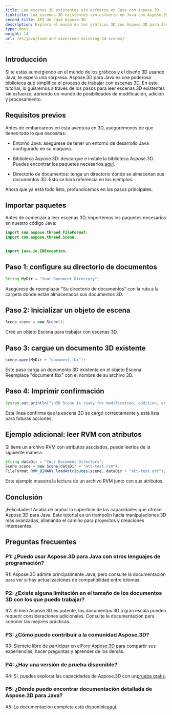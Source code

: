 ```yaml
---
title: Lea escenas 3D existentes sin esfuerzo en Java con Aspose.3D
linktitle: Lea escenas 3D existentes sin esfuerzo en Java con Aspose.3D
second_title: API de Java Aspose.3D
description: Explora el mundo de los gráficos 3D con Aspose.3D para Java. Lea y manipule escenas 3D existentes sin esfuerzo.
type: docs
weight: 14
url: /es/java/load-and-save/read-existing-3d-scenes/
---
```

## Introducción

Si te estás sumergiendo en el mundo de los gráficos y el diseño 3D usando Java, te espera una sorpresa. Aspose.3D para Java es una poderosa biblioteca que simplifica el proceso de trabajar con escenas 3D. En este tutorial, lo guiaremos a través de los pasos para leer escenas 3D existentes sin esfuerzo, abriendo un mundo de posibilidades de modificación, adición y procesamiento.

## Requisitos previos

Antes de embarcarnos en esta aventura en 3D, asegurémonos de que tienes todo lo que necesitas:

- Entorno Java: asegúrese de tener un entorno de desarrollo Java configurado en su máquina.

-  Biblioteca Aspose.3D: descargue e instale la biblioteca Aspose.3D. Puedes encontrar los paquetes necesarios.[aquí](https://releases.aspose.com/3d/java/).

- Directorio de documentos: tenga un directorio donde se almacenan sus documentos 3D. Esto se hará referencia en los ejemplos.

Ahora que ya está todo listo, profundicemos en los pasos principales.

## Importar paquetes

Antes de comenzar a leer escenas 3D, importemos los paquetes necesarios en nuestro código Java:

```java
import com.aspose.threed.FileFormat;
import com.aspose.threed.Scene;


import java.io.IOException;
```

## Paso 1: configure su directorio de documentos

```java
String MyDir = "Your Document Directory";
```

Asegúrese de reemplazar "Su directorio de documentos" con la ruta a la carpeta donde están almacenados sus documentos 3D.

## Paso 2: Inicializar un objeto de escena

```java
Scene scene = new Scene();
```

Cree un objeto Escena para trabajar con escenas 3D.

## Paso 3: cargue un documento 3D existente

```java
scene.open(MyDir + "document.fbx");
```

Este paso carga un documento 3D existente en el objeto Escena. Reemplace "document.fbx" con el nombre de su archivo 3D.

## Paso 4: Imprimir confirmación

```java
System.out.println("\n3D Scene is ready for modification, addition, or processing purposes.");
```

Esta línea confirma que la escena 3D se cargó correctamente y está lista para futuras acciones.

## Ejemplo adicional: leer RVM con atributos

Si tiene un archivo RVM con atributos asociados, puede leerlos de la siguiente manera:

```java
String dataDir = "Your Document Directory";
Scene scene = new Scene(dataDir + "att-test.rvm");
FileFormat.RVM_BINARY.loadAttributes(scene, dataDir + "att-test.att");
```

Este ejemplo muestra la lectura de un archivo RVM junto con sus atributos.

## Conclusión

¡Felicidades! Acaba de arañar la superficie de las capacidades que ofrece Aspose.3D para Java. Este tutorial es un trampolín hacia manipulaciones 3D más avanzadas, allanando el camino para proyectos y creaciones interesantes.

## Preguntas frecuentes

### P1: ¿Puedo usar Aspose.3D para Java con otros lenguajes de programación?

R1: Aspose.3D admite principalmente Java, pero consulte la documentación para ver si hay actualizaciones de compatibilidad entre idiomas.

### P2: ¿Existe alguna limitación en el tamaño de los documentos 3D con los que puedo trabajar?

R2: Si bien Aspose.3D es potente, los documentos 3D a gran escala pueden requerir consideraciones adicionales. Consulte la documentación para conocer las mejores prácticas.

### P3: ¿Cómo puedo contribuir a la comunidad Aspose.3D?

 R3: Siéntete libre de participar en el[Foro Aspose.3D](https://forum.aspose.com/c/3d/18) para compartir sus experiencias, hacer preguntas y aprender de los demás.

### P4: ¿Hay una versión de prueba disponible?

 R4: Sí, puedes explorar las capacidades de Aspose.3D con un[prueba gratis](https://releases.aspose.com/).

### P5: ¿Dónde puedo encontrar documentación detallada de Aspose.3D para Java?

A5: La documentación completa está disponible[aquí](https://reference.aspose.com/3d/java/).